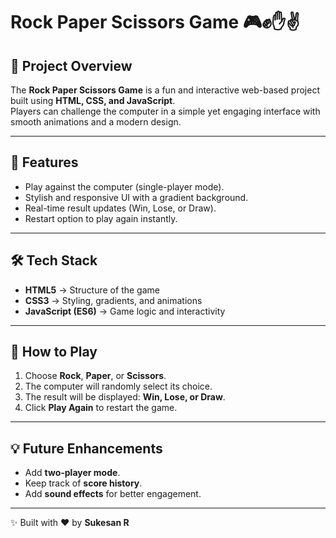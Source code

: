 # Rock Paper Scissors Game 🎮✊✋✌️

## 📌 Project Overview
The **Rock Paper Scissors Game** is a fun and interactive web-based project built using **HTML, CSS, and JavaScript**.  
Players can challenge the computer in a simple yet engaging interface with smooth animations and a modern design.

---

## 🚀 Features
- Play against the computer (single-player mode).  
- Stylish and responsive UI with a gradient background.  
- Real-time result updates (Win, Lose, or Draw).  
- Restart option to play again instantly.  

---

## 🛠️ Tech Stack
- **HTML5** → Structure of the game  
- **CSS3** → Styling, gradients, and animations  
- **JavaScript (ES6)** → Game logic and interactivity  

---

## 🎯 How to Play
1. Choose **Rock**, **Paper**, or **Scissors**.  
2. The computer will randomly select its choice.  
3. The result will be displayed: **Win, Lose, or Draw**.  
4. Click **Play Again** to restart the game.  

---



## 💡 Future Enhancements
- Add **two-player mode**.  
- Keep track of **score history**.  
- Add **sound effects** for better engagement.  

---
✨ Built with ❤️ by **Sukesan R**
